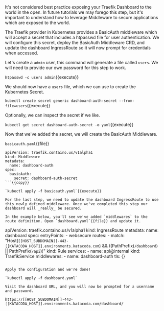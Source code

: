 It's not considered best practice exposing your Traefik Dashboard to the world in the open. In future tutorials we may forego this step, but it's important to understand how to leverage Middleware to secure applications which are exposed to the world.

The Traefik provider in Kubernetes provides a BasicAuth middleware which will accept a secret that includes a htpasswd file for user authentication. We will configure this secret, deploy the BasicAuth Middleware CRD, and update the dashboard IngressRoute so it will now prompt for credentials when accessed.

Let's create a `admin` user, this command will generate a file called `users`. We will need to provide our own password for this step to work.

`htpasswd -c users admin`{{execute}}

We should now have a `users` file, which we can use to create the Kubernetes Secret.

`kubectl create secret generic dashboard-auth-secret --from-file=users`{{execute}}

Optionally, we can inspect the secret if we like.

`kubectl get secret dashboard-auth-secret -o yaml`{{execute}}

Now that we've added the secret, we will create the BasicAuth Middleware.

`basicauth.yaml`{{file}}

```
apiVersion: traefik.containo.us/v1alpha1
kind: Middleware
metadata:
  name: dashboard-auth
spec:
  basicAuth:
    secret: dashboard-auth-secret
```{{copy}}

`kubectl apply -f basicauth.yaml`{{execute}}

For the last step, we need to update the dashboard IngressRoute to use this newly defined middleware. Once we've completed this step our dashboard will _really_ be secured.

In the example below, you'll see we've added `middlewares` to the route definition. Open `dashboard.yaml`{{file}} and update it.

```
apiVersion: traefik.containo.us/v1alpha1
kind: IngressRoute
metadata:
  name: dashboard
spec:
  entryPoints:
    - websecure
  routes:
    - match: "Host(`[[HOST_SUBDOMAIN]]-443-[[KATACODA_HOST]].environments.katacoda.com`) && ((PathPrefix(`/dashboard`) || PathPrefix(`/api`))"
      kind: Rule
      services:
        - name: api@internal
          kind: TraefikService
      middlewares:
        - name: dashboard-auth
  tls: {}
```{{copy}}

Apply the configuration and we're done!

`kubectl apply -f dashboard.yaml`

Visit the dashboard URL, and you will now be prompted for a username and password.

https://[[HOST_SUBDOMAIN]]-443-[[KATACODA_HOST]].environments.katacoda.com/dashboard/
